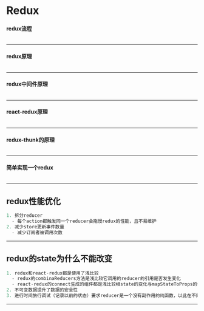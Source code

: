 # Redux
#### redux流程
```js

```
---
#### redux原理
```js

```
---
#### redux中间件原理
```js

```
---
#### react-redux原理
```js

```
---
#### redux-thunk的原理
```js

```
---
#### 简单实现一个redux
```js

```
---
## redux性能优化
```js
1. 拆分reducer
  - 每个action都触发同一个reducer会拖慢redux的性能，且不易维护
2. 减少store更新事件数量
  - 减少订阅者被调用次数
```
---
## redux的state为什么不能改变
```js
1. redux和react-redux都是使用了浅比较
  - redux的combinaReducers方法是浅比较它调用的reducer的引用是否发生变化
  - react-redux的connect生成的组件都是浅比较根state的变化与mapStateToProps的值来判断是否需要重新渲染
2. 不可变数据提升了数据的安全性
3. 进行时间旅行调试（记录以前的状态）要求reducer是一个没有副作用的纯函数，以此在不同state之间正确的移动
```
---